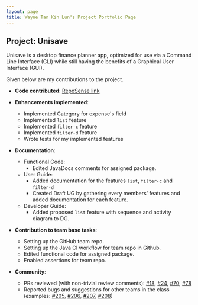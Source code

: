 ```yaml
---
layout: page
title: Wayne Tan Kin Lun's Project Portfolio Page
---
```


## Project: Unisave

Unisave is a desktop finance planner app, optimized for use via a Command Line Interface (CLI) while still having
the benefits of a Graphical User Interface (GUI).

Given below are my contributions to the project.

* **Code contributed**: [RepoSense link]()

* **Enhancements implemented**:
  * Implemented Category for expense's field
  * Implemented `list` feature
  * Implemented `filter-c` feature
  * Implemented `filter-d` feature
  * Wrote tests for my implemented features

* **Documentation**:
  * Functional Code:
    * Edited JavaDocs comments for assigned package.
  * User Guide:
    * Added documentation for the features `list`, `filter-c` and `filter-d` 
    * Created Draft UG by gathering every members' features and added documentation for each feature.
  * Developer Guide:
    * Added proposed `list` feature with sequence and activity diagram to DG.
    
* **Contribution to team base tasks**:
  * Setting up the GitHub team repo.
  * Setting up the Java CI workflow for team repo in Github.
  * Edited functional code for assigned package.
  * Enabled assertions for team repo.

* **Community**:
  * PRs reviewed (with non-trivial review comments): 
  [\#18](https://github.com/AY2021S1-CS2103T-W10-1/tp/pull/18), [\#24](https://github.com/AY2021S1-CS2103T-W10-1/tp/pull/24), 
  [\#70](https://github.com/AY2021S1-CS2103T-W10-1/tp/pull/70), [\#78](https://github.com/AY2021S1-CS2103T-W10-1/tp/pull/78)
  * Reported bugs and suggestions for other teams in the class (examples: [\#205](https://github.com/AY2021S1-CS2103T-T17-4/tp/issues/205), 
  [\#206](https://github.com/AY2021S1-CS2103T-T17-4/tp/issues/206), [\#207](https://github.com/AY2021S1-CS2103T-T17-4/tp/issues/207), 
  [\#208](https://github.com/AY2021S1-CS2103T-T17-4/tp/issues/208))
